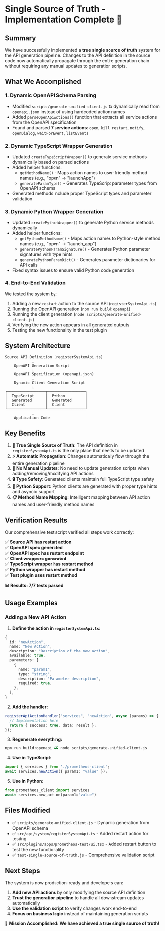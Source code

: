 # Single Source of Truth - Implementation Complete 🎉

## Summary

We have successfully implemented a **true single source of truth** system for the API generation pipeline. Changes to the API definition in the source code now automatically propagate through the entire generation chain without requiring any manual updates to generation scripts.

## What We Accomplished

### 1. **Dynamic OpenAPI Schema Parsing** 
- Modified `scripts/generate-unified-client.js` to dynamically read from `openapi.json` instead of using hardcoded action names
- Added `parseOpenApiActions()` function that extracts all service actions from the OpenAPI specification
- Found and parsed **7 service actions**: `open`, `kill`, `restart`, `notify`, `openDialog`, `waitForEvent`, `listEvents`

### 2. **Dynamic TypeScript Wrapper Generation**
- Updated `createTypeScriptWrapper()` to generate service methods dynamically based on parsed actions
- Added helper functions:
  - `getMethodName()` - Maps action names to user-friendly method names (e.g., "open" → "launchApp")
  - `generateParamType()` - Generates TypeScript parameter types from OpenAPI schema
- Generated methods include proper TypeScript types and parameter validation

### 3. **Dynamic Python Wrapper Generation**
- Updated `createPythonWrapper()` to generate Python service methods dynamically
- Added helper functions:
  - `getPythonMethodName()` - Maps action names to Python-style method names (e.g., "open" → "launch_app")
  - `generatePythonParamSignature()` - Generates Python parameter signatures with type hints
  - `generatePythonParamDict()` - Generates parameter dictionaries for API calls
- Fixed syntax issues to ensure valid Python code generation

### 4. **End-to-End Validation**
We tested the system by:
1. Adding a new `restart` action to the source API (`registerSystemApi.ts`)
2. Running the OpenAPI generation (`npm run build:openapi`)
3. Running the client generation (`node scripts/generate-unified-client.js`)
4. Verifying the new action appears in all generated outputs
5. Testing the new functionality in the test plugin

## System Architecture

```
Source API Definition (registerSystemApi.ts)
            ↓
    OpenAPI Generation Script
            ↓
    OpenAPI Specification (openapi.json)
            ↓
    Dynamic Client Generation Script
            ↓
┌─────────────────┬─────────────────┐
│  TypeScript     │  Python         │
│  Generated      │  Generated      │ 
│  Client         │  Client         │
└─────────────────┴─────────────────┘
            ↓
    Application Code
```

## Key Benefits

1. **🔄 True Single Source of Truth**: The API definition in `registerSystemApi.ts` is the only place that needs to be updated
2. **⚡ Automatic Propagation**: Changes automatically flow through the entire generation pipeline
3. **🚫 No Manual Updates**: No need to update generation scripts when adding/removing/modifying API actions
4. **🔒 Type Safety**: Generated clients maintain full TypeScript type safety
5. **🐍 Python Support**: Python clients are generated with proper type hints and asyncio support
6. **📋 Method Name Mapping**: Intelligent mapping between API action names and user-friendly method names

## Verification Results

Our comprehensive test script verified all steps work correctly:

✅ **Source API has restart action**  
✅ **OpenAPI spec generated**  
✅ **OpenAPI spec has restart endpoint**  
✅ **Client wrappers generated**  
✅ **TypeScript wrapper has restart method**  
✅ **Python wrapper has restart method**  
✅ **Test plugin uses restart method**  

**📊 Results: 7/7 tests passed**

## Usage Examples

### Adding a New API Action

1. **Define the action in `registerSystemApi.ts`:**
```typescript
{
  id: "newAction",
  name: "New Action",
  description: "Description of the new action",
  available: true,
  parameters: [
    {
      name: "param1",
      type: "string",
      description: "Parameter description",
      required: true,
    },
  ],
}
```

2. **Add the handler:**
```typescript
registerApiActionHandler("services", "newAction", async (params) => {
  // Implementation here
  return { success: true, data: result };
});
```

3. **Regenerate everything:**
```bash
npm run build:openapi && node scripts/generate-unified-client.js
```

4. **Use in TypeScript:**
```typescript
import { services } from './prometheos-client';
await services.newAction({ param1: "value" });
```

5. **Use in Python:**
```python
from prometheos_client import services
await services.new_action(param1="value")
```

## Files Modified

- ✅ `scripts/generate-unified-client.js` - Dynamic generation from OpenAPI schema
- ✅ `src/api/system/registerSystemApi.ts` - Added restart action for testing
- ✅ `src/plugins/apps/prometheos-test/ui.tsx` - Added restart button to test the new functionality
- ✅ `test-single-source-of-truth.js` - Comprehensive validation script

## Next Steps

The system is now production-ready and developers can:

1. **Add new API actions** by only modifying the source API definition
2. **Trust the generation pipeline** to handle all downstream updates automatically
3. **Use the validation script** to verify changes work end-to-end
4. **Focus on business logic** instead of maintaining generation scripts

🎯 **Mission Accomplished: We have achieved a true single source of truth!**

